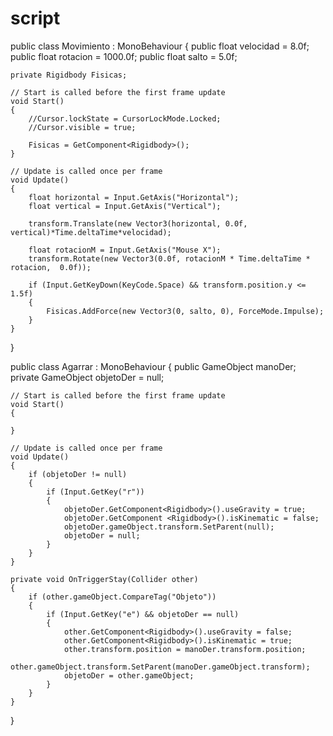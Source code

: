 # script

public class Movimiento : MonoBehaviour
{
    public float velocidad = 8.0f;
    public float rotacion = 1000.0f;
    public float salto = 5.0f;

    private Rigidbody Fisicas;

    // Start is called before the first frame update
    void Start()
    {
        //Cursor.lockState = CursorLockMode.Locked;
        //Cursor.visible = true;

        Fisicas = GetComponent<Rigidbody>();
    }

    // Update is called once per frame
    void Update()
    {
        float horizontal = Input.GetAxis("Horizontal");
        float vertical = Input.GetAxis("Vertical");

        transform.Translate(new Vector3(horizontal, 0.0f, vertical)*Time.deltaTime*velocidad);

        float rotacionM = Input.GetAxis("Mouse X");
        transform.Rotate(new Vector3(0.0f, rotacionM * Time.deltaTime * rotacion,  0.0f));

        if (Input.GetKeyDown(KeyCode.Space) && transform.position.y <= 1.5f)
        {
            Fisicas.AddForce(new Vector3(0, salto, 0), ForceMode.Impulse);
        }
    }
}


public class Agarrar : MonoBehaviour
{
    public GameObject manoDer;
    private GameObject objetoDer = null;

    // Start is called before the first frame update
    void Start()
    {
        
    }

    // Update is called once per frame
    void Update()
    {
        if (objetoDer != null)
        {
            if (Input.GetKey("r"))
            {
                objetoDer.GetComponent<Rigidbody>().useGravity = true;
                objetoDer.GetComponent <Rigidbody>().isKinematic = false;
                objetoDer.gameObject.transform.SetParent(null);
                objetoDer = null;
            }
        }
    }

    private void OnTriggerStay(Collider other)
    {
        if (other.gameObject.CompareTag("Objeto"))
        {
            if (Input.GetKey("e") && objetoDer == null)
            {
                other.GetComponent<Rigidbody>().useGravity = false;
                other.GetComponent<Rigidbody>().isKinematic = true;
                other.transform.position = manoDer.transform.position;
                other.gameObject.transform.SetParent(manoDer.gameObject.transform);
                objetoDer = other.gameObject;
            }
        }
    }
}
